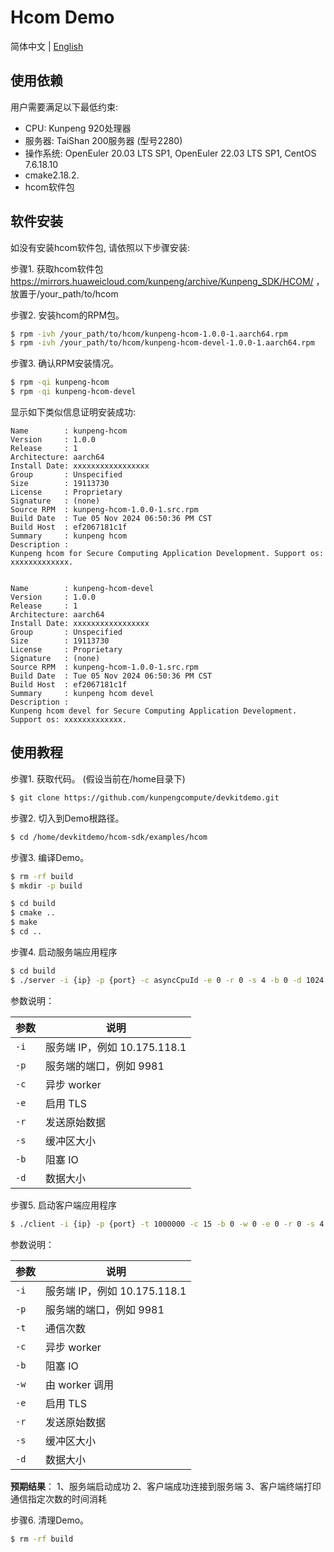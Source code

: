 # **Hcom Demo**

简体中文 | [English](README_en.md)

## 使用依赖

用户需要满足以下最低约束:

- CPU: Kunpeng 920处理器
- 服务器: TaiShan 200服务器 (型号2280)
- 操作系统: OpenEuler 20.03 LTS SP1, OpenEuler 22.03 LTS SP1, CentOS 7.6.18.10
- cmake2.18.2.
- hcom软件包

## 软件安装

如没有安装hcom软件包, 请依照以下步骤安装:

步骤1. 获取hcom软件包 https://mirrors.huaweicloud.com/kunpeng/archive/Kunpeng_SDK/HCOM/ ，放置于/your_path/to/hcom

步骤2. 安装hcom的RPM包。

```sh
$ rpm -ivh /your_path/to/hcom/kunpeng-hcom-1.0.0-1.aarch64.rpm
$ rpm -ivh /your_path/to/hcom/kunpeng-hcom-devel-1.0.0-1.aarch64.rpm
```

步骤3. 确认RPM安装情况。
```sh
$ rpm -qi kunpeng-hcom
$ rpm -qi kunpeng-hcom-devel
```
显示如下类似信息证明安装成功:
```
Name        : kunpeng-hcom
Version     : 1.0.0
Release     : 1
Architecture: aarch64
Install Date: xxxxxxxxxxxxxxxxx
Group       : Unspecified
Size        : 19113730
License     : Proprietary
Signature   : (none)
Source RPM  : kunpeng-hcom-1.0.0-1.src.rpm
Build Date  : Tue 05 Nov 2024 06:50:36 PM CST
Build Host  : ef2067181c1f
Summary     : kunpeng hcom
Description :
Kunpeng hcom for Secure Computing Application Development. Support os: xxxxxxxxxxxxx.


Name        : kunpeng-hcom-devel
Version     : 1.0.0
Release     : 1
Architecture: aarch64
Install Date: xxxxxxxxxxxxxxxxx
Group       : Unspecified
Size        : 19113730
License     : Proprietary
Signature   : (none)
Source RPM  : kunpeng-hcom-1.0.0-1.src.rpm
Build Date  : Tue 05 Nov 2024 06:50:36 PM CST
Build Host  : ef2067181c1f
Summary     : kunpeng hcom devel
Description :
Kunpeng hcom devel for Secure Computing Application Development. Support os: xxxxxxxxxxxxx.

```

## 使用教程
步骤1. 获取代码。 (假设当前在/home目录下)
```sh
$ git clone https://github.com/kunpengcompute/devkitdemo.git
```

步骤2. 切入到Demo根路径。
```sh
$ cd /home/devkitdemo/hcom-sdk/examples/hcom
```

步骤3. 编译Demo。
```sh
$ rm -rf build
$ mkdir -p build

$ cd build
$ cmake ..
$ make
$ cd ..
```

步骤4. 启动服务端应用程序
```sh
$ cd build
$ ./server -i {ip} -p {port} -c asyncCpuId -e 0 -r 0 -s 4 -b 0 -d 1024
```
参数说明：

| 参数          | 说明                               |
|---------------|------------------------------------|
| `-i`          | 服务端 IP，例如 10.175.118.1 |
| `-p`          | 服务端的端口，例如 9981          |
| `-c`          | 异步 worker                        |
| `-e`          | 启用 TLS                           |
| `-r`          | 发送原始数据                       |
| `-s`          | 缓冲区大小                         |
| `-b`          | 阻塞 IO                            |
| `-d`          | 数据大小                           |



步骤5. 启动客户端应用程序
```sh
$ ./client -i {ip} -p {port} -t 1000000 -c 15 -b 0 -w 0 -e 0 -r 0 -s 4 -d 1024
```
参数说明：

| 参数          | 说明                               |
|---------------|------------------------------------|
| `-i`          | 服务端 IP，例如 10.175.118.1 |
| `-p`          | 服务端的端口，例如 9981          |
| `-t`          | 通信次数                     |
| `-c`          | 异步 worker                        |
| `-b`          | 阻塞 IO                            |
| `-w`          | 由 worker 调用                     |
| `-e`          | 启用 TLS                           |
| `-r`          | 发送原始数据                       |
| `-s`          | 缓冲区大小                         |
| `-d`          | 数据大小                           |

**预期结果**：
1、服务端启动成功
2、客户端成功连接到服务端
3、客户端终端打印通信指定次数的时间消耗

步骤6. 清理Demo。
```sh
$ rm -rf build
```

